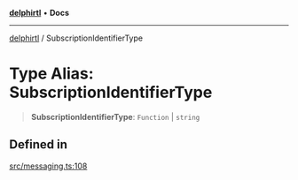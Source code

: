 [**delphirtl**](../README.md) • **Docs**

***

[delphirtl](../globals.md) / SubscriptionIdentifierType

# Type Alias: SubscriptionIdentifierType

> **SubscriptionIdentifierType**: `Function` \| `string`

## Defined in

[src/messaging.ts:108](https://github.com/chuacw/delphirtl/blob/05c2ea653decdb53a49ed6866b6aa0d956ef8b01/src/messaging.ts#L108)
